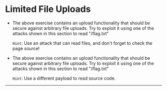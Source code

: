 # Limited File Uploads

- The above exercise contains an upload functionality that should be secure against arbitrary file uploads.
 Try to exploit it using one of the attacks shown in this section to read "/flag.txt"

  `Hint`: Use an attack that can read files, and don't forget to check the page source!
- The above exercise contains an upload functionality that should be secure against arbitrary file uploads.
  Try to exploit it using one of the attacks shown in this section to read "/flag.txt"
  
  `Hint`: Use a different payload to read source code.
---
  
